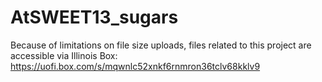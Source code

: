 # AtSWEET13_sugars

Because of limitations on file size uploads, files related to this project are accessible via Illinois Box:
https://uofi.box.com/s/mqwnlc52xnkf6rnmron36tclv68kklv9
